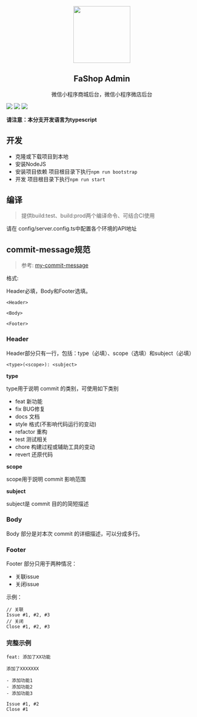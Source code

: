 <p align="center">
  <a href="https://www.fashop.cn">
    <img width="150" src="https://www.fashop.cn/logo.png">
  </a>
</p>

<h2 align="center">FaShop Admin</h1>

<div align="center">
微信小程序商城后台，微信小程序微店后台
</div>

![](https://img.shields.io/github/stars/mojisrc/fashop-admin.svg)
![](https://img.shields.io/github/issues/mojisrc/fashop-admin.svg)
![](https://img.shields.io/github/forks/mojisrc/fashop-admin.svg)

**请注意：本分支开发语言为typescript**

## 开发

* 克隆或下载项目到本地
* 安装NodeJS
* 安装项目依赖 项目根目录下执行`npm run bootstrap`
* 开发 项目根目录下执行`npm run start`

## 编译

> 提供build:test、build:prod两个编译命令、可结合CI使用

请在 config/server.config.ts中配置各个环境的API地址

## commit-message规范

> 参考: [my-commit-message](https://yanhaijing.com/git/2016/02/17/my-commit-message/)

格式:

Header必填，Body和Footer选填。

```
<Header>

<Body>

<Footer>
```

### Header

Header部分只有一行，包括：type（必填）、scope（选填）和subject（必填）

```
<type>(<scope>): <subject>
```

**type**

type用于说明 commit 的类别，可使用如下类别

* feat 新功能
* fix BUG修复
* docs 文档
* style 格式(不影响代码运行的变动)
* refactor 重构
* test 测试相关
* chore 构建过程或辅助工具的变动
* revert 还原代码

**scope**

scope用于説明 commit 影响范围

**subject**

subject是 commit 目的的简短描述

### Body

Body 部分是对本次 commit 的详细描述，可以分成多行。

### Footer

Footer 部分只用于两种情况：

* 关联issue 
* 关闭issue

示例：

```
// 关联
Issue #1, #2, #3
// 关闭
Close #1, #2, #3
```

### 完整示例

```
feat: 添加了XX功能

添加了XXXXXXX

- 添加功能1
- 添加功能2
- 添加功能3

Issue #1, #2
Close #1
```

